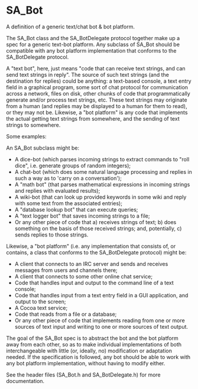 # SA_Bot
A definition of a generic text/chat bot & bot platform.

The SA_Bot class and the SA_BotDelegate protocol together make up a spec for a generic text-bot platform. Any subclass of SA_Bot should be compatible with any bot platform implementation that conforms to the SA_BotDelegate protocol.

A "text bot", here, just means "code that can receive text strings, and can send text strings in reply". The source of such text strings (and the destination for replies) could be anything: a text-based console, a text entry field in a graphical program, some sort of chat protocol for communication across a network, files on disk, other chunks of code that programmatically generate and/or process text strings, etc. These text strings may originate from a human (and replies may be displayed to a human for them to read), or they may not be. Likewise, a "bot platform" is any code that implements the actual getting text strings from somewhere, and the sending of text strings to somewhere.

Some examples:

An SA_Bot subclass might be:

* A dice-bot (which parses incoming strings to extract commands to "roll dice", i.e. generate groups of random integers);
* A chat-bot (which does some natural language processing and replies in such a way as to 'carry on a conversation');
* A "math bot" (that parses mathematical expressions in incoming strings and replies with evaluated results);
* A wiki-bot (that can look up provided keywords in some wiki and reply with some text from the associated entries);
* A "database lookup bot" that can execute queries;
* A "text logger bot" that saves incoming strings to a file;
* Or any other piece of code that a) receives strings of text; b) does something on the basis of those received strings; and, potentially, c) sends replies to those strings.

Likewise, a "bot platform" (i.e. any implementation that consists of, or contains, a class that conforms to the SA_BotDelegate protocol) might be:

* A client that connects to an IRC server and sends and receives messages from users and channels there;
* A client that connects to some other online chat service; 
* Code that handles input and output to the command line of a text console;
* Code that handles input from a text entry field in a GUI application, and output to the screen;
* A Cocoa text service;
* Code that reads from a file or a database;
* Or any other piece of code that implements reading from one or more sources of text input and writing to one or more sources of text output.

The goal of the SA_Bot spec is to abstract the bot and the bot platform away from each other, so as to make individual implementations of both interchangeable with little (or, ideally, no) modification or adaptation needed. If the specification is followed, any bot should be able to work with any bot platform implementation, without having to modify either.

See the header files (SA_Bot.h and SA_BotDelegate.h) for more documentation.
